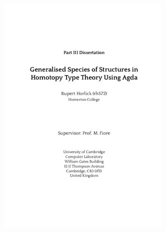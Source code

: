 ![cover-image](https://raw.githubusercontent.com/ruhatch/PartIIIProject/master/Dissertation/cover.png?token=AILnpvd0ChYwfX5nK7yycfIiMCbauoaDks5aeSxAwA%3D%3D)

